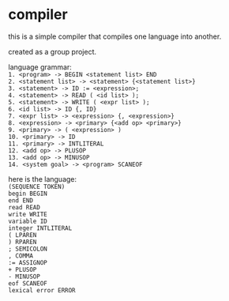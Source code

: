 compiler
========

this is a simple compiler that compiles one language into another.

created as a group project.

language grammar:
<br />
`1. <program> -> BEGIN <statement list> END`<br />
`2. <statement list> -> <statement> {<statement list>}`<br />
`3. <statement> -> ID := <expression>;`<br />
`4. <statement> -> READ ( <id list> );`<br />
`5. <statement> -> WRITE ( <expr list> );`<br />
`6. <id list> -> ID {, ID}`<br />
`7. <expr list> -> <expression> {, <expression>}`<br />
`8. <expression> -> <primary> {<add op> <primary>}`<br />
`9. <primary> -> ( <expression> )`<br />
`10. <primary> -> ID`<br />
`11. <primary> -> INTLITERAL`<br />
`12. <add op> -> PLUSOP`<br />
`13. <add op> -> MINUSOP`<br />
`14. <system goal> -> <program> SCANEOF`


here is the language:<br />
`(SEQUENCE TOKEN)`<br />
`begin BEGIN`<br />
`end END`<br />
`read READ`<br />
`write WRITE`<br />
`variable ID`<br />
`integer INTLITERAL`<br />
`( LPAREN`<br />
`) RPAREN`<br />
`; SEMICOLON`<br />
`, COMMA`<br />
`:= ASSIGNOP`<br />
`+ PLUSOP`<br />
`- MINUSOP`<br />
`eof SCANEOF`<br />
`lexical error ERROR`<br />
